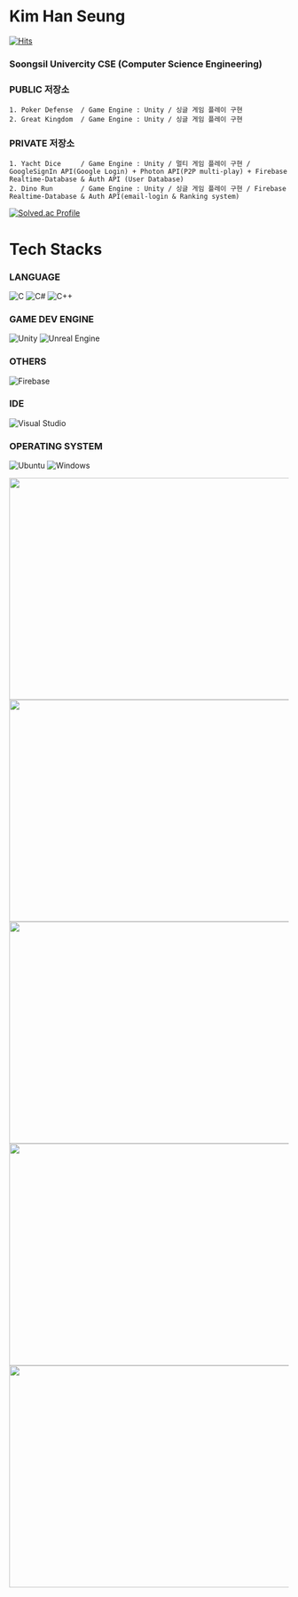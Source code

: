 # Kim Han Seung
[![Hits](https://hits.seeyoufarm.com/api/count/incr/badge.svg?url=https%3A%2F%2Fgithub.com%2FKor-HanS&count_bg=%230007FF&title_bg=%23555555&icon=&icon_color=%23FF0000&title=hits&edge_flat=false)](https://hits.seeyoufarm.com)

### Soongsil Univercity CSE (Computer Science Engineering)
###  PUBLIC 저장소  
    1. Poker Defense  / Game Engine : Unity / 싱글 게임 플레이 구현
    2. Great Kingdom  / Game Engine : Unity / 싱글 게임 플레이 구현

###  PRIVATE 저장소  
    1. Yacht Dice     / Game Engine : Unity / 멀티 게임 플레이 구현 / GoogleSignIn API(Google Login) + Photon API(P2P multi-play) + Firebase Realtime-Database & Auth API (User Database)
    2. Dino Run       / Game Engine : Unity / 싱글 게임 플레이 구현 / Firebase Realtime-Database & Auth API(email-login & Ranking system)

[![Solved.ac Profile](http://mazassumnida.wtf/api/v2/generate_badge?boj=hanking302)](https://solved.ac/hanking302/)

<div><h1> Tech Stacks</h1></div>

### LANGUAGE
![C](https://img.shields.io/badge/c-%2300599C.svg?style=for-the-badge&logo=c&logoColor=white)
![C#](https://img.shields.io/badge/c%23-%23239120.svg?style=for-the-badge&logo=c-sharp&logoColor=white)
![C++](https://img.shields.io/badge/c++-%2300599C.svg?style=for-the-badge&logo=c%2B%2B&logoColor=white)

### GAME DEV ENGINE
![Unity](https://img.shields.io/badge/unity-%23000000.svg?style=for-the-badge&logo=unity&logoColor=white)
![Unreal Engine](https://img.shields.io/badge/unrealengine-%23313131.svg?style=for-the-badge&logo=unrealengine&logoColor=white)

### OTHERS
![Firebase](https://img.shields.io/badge/Firebase-039BE5?style=for-the-badge&logo=Firebase&logoColor=white)

### IDE 
![Visual Studio](https://img.shields.io/badge/Visual%20Studio-5C2D91.svg?style=for-the-badge&logo=visual-studio&logoColor=white)

### OPERATING SYSTEM
![Ubuntu](https://img.shields.io/badge/Ubuntu-E95420?style=for-the-badge&logo=ubuntu&logoColor=white)
![Windows](https://img.shields.io/badge/Windows-0078D6?style=for-the-badge&logo=windows&logoColor=white)

<img src="https://user-images.githubusercontent.com/99121615/209559431-866985fc-8580-4fb7-8f86-e34731341b8c.gif" width="600" height="400"/>
<img src="https://github.com/Kor-HanS/Kor-HanS/assets/99121615/25d394de-e3f5-4f23-8c39-559ca043d946" width="600" height="400"/>
<img src="https://user-images.githubusercontent.com/99121615/219943212-85a0e0d8-6a7f-4805-bca6-4939d91b580a.png" width="600" height="400"/>
<img src="https://user-images.githubusercontent.com/99121615/219922089-f7a56698-beb7-4d16-a12b-f5ae181ac2c8.png" width="600" height="400"/>
<img src="https://user-images.githubusercontent.com/99121615/219921986-ead93fbc-119b-4154-88cc-515bdc556f63.png" width="600" height="400"/>
